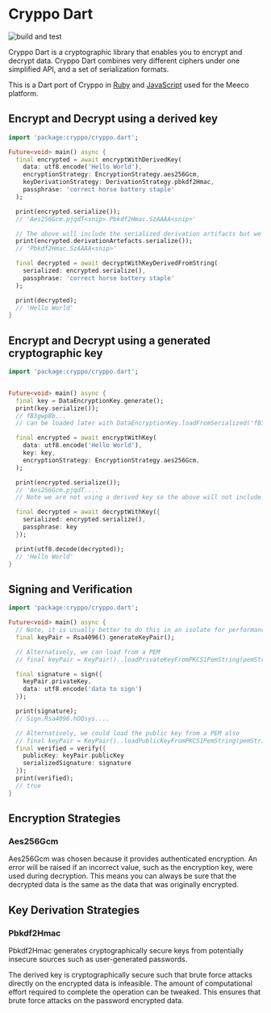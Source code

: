 # Cryppo Dart

![build and test](https://github.com/Meeco/cryppo_dart/workflows/Build%20and%20Test/badge.svg)

Cryppo Dart is a cryptographic library that enables you to encrypt and decrypt data. Cryppo Dart combines very different ciphers under one simplified API, and a set of serialization formats.

This is a Dart port of Cryppo in [Ruby](https://github.com/Meeco/cryppo) and [JavaScript](https://github.com/Meeco/cryppo-js) used for the Meeco platform.

## Encrypt and Decrypt using a derived key

```dart
import 'package:cryppo/cryppo.dart';

Future<void> main() async {
  final encrypted = await encryptWithDerivedKey(
    data: utf8.encode('Hello World'),
    encryptionStrategy: EncryptionStrategy.aes256Gcm,
    keyDerivationStrategy: DerivationStrategy.pbkdf2Hmac,
    passphrase: 'correct horse battery staple'
  );

  print(encrypted.serialize());
  // 'Aes256Gcm.pjqdT<snip>.Pbkdf2Hmac.SzAAAA<snip>'

  // The above will include the serialized derivation artifacts but we can also get those separately:
  print(encrypted.derivationArtefacts.serialize());
  // 'Pbkdf2Hmac.SzAAAA<snip>'

  final decrypted = await decryptWithKeyDerivedFromString(
    serialized: encrypted.serialize(),
    passphrase: 'correct horse battery staple'
  );

  print(decrypted);
  // 'Hello World'
}
```

## Encrypt and Decrypt using a generated cryptographic key

```dart
import 'package:cryppo/cryppo.dart';


Future<void> main() async {
  final key = DataEncryptionKey.generate();
  print(key.serialize());
  // fB3gwp8b...
  // can be loaded later with DataEncryptionKey.loadFromSerialized('fB3gwp8b...');

  final encrypted = await encryptWithKey(
    data: utf8.encode('Hello World'),
    key: key,
    encryptionStrategy: EncryptionStrategy.aes256Gcm,
  );

  print(encrypted.serialize());
  // 'Aes256Gcm.pjqdT....'
  // Note we are not using a derived key so the above will not include derivation artifacts

  final decrypted = await decryptWithKey({
    serialized: encrypted.serialize(),
    passphrase: key
  });

  print(utf8.decode(decrypted));
  // 'Hello World'
}
```

## Signing and Verification

```dart
import 'package:cryppo/cryppo.dart';

Future<void> main() async {
  // Note, it is usually better to do this in an isolate for performance reasons.
  final keyPair = Rsa4096().generateKeyPair();

  // Alternatively, we can load from a PEM
  // final keyPair = KeyPair()..loadPrivateKeyFromPKCS1PemString(pemString);

  final signature = sign({
    keyPair.privateKey,
    data: utf8.encode('data to sign')
  });

  print(signature);
  // Sign.Rsa4096.hOQsys....

  // Alternatively, we could load the public key from a PEM also
  // final keyPair = KeyPair()..loadPublicKeyFromPKCS1PemString(pemString);
  final verified = verify({
    publicKey: keyPair.publicKey
    serializedSignature: signature
  });
  print(verified);
  // true
}
```

## Encryption Strategies

### Aes256Gcm

Aes256Gcm was chosen because it provides authenticated encryption. An error will be raised if an incorrect value, such as the encryption key, were used during decryption. This means you can always be sure that the decrypted data is the same as the data that was originally encrypted.

## Key Derivation Strategies

### Pbkdf2Hmac

Pbkdf2Hmac generates cryptographically secure keys from potentially insecure sources such as user-generated passwords.

The derived key is cryptographically secure such that brute force attacks directly on the encrypted data is infeasible. The amount of computational effort required to complete the operation can be tweaked. This ensures that brute force attacks on the password encrypted data.
